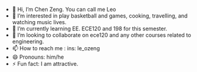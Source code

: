 - 👋 Hi, I’m Chen Zeng. You can call me Leo
- 👀 I’m interested in play basketball and games, cooking, travelling, and watching music lives.
- 🌱 I’m currently learning EE. ECE120 and 198 for this semester.
- 💞️ I’m looking to collaborate on ece120 and any other courses related to engineering. 
- 📫 How to reach me : ins: le_ozeng
- 😄 Pronouns: him/he
- ⚡ Fun fact: I am attractive.

<!---
ChenZeng10/ChenZeng10 is a ✨ special ✨ repository because its `README.md` (this file) appears on your GitHub profile.
You can click the Preview link to take a look at your changes.
--->
